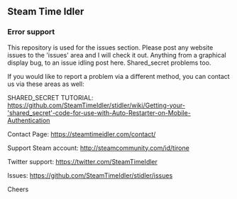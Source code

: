 ## Steam Time Idler

### Error support

This repository is used for the issues section. Please post any website issues to the 'issues' area and I will check it out. Anything from a graphical display bug, to an issue idling post here. Shared_secret problems too.

If you would like to report a problem via a different method, you can contact us via these areas as well:

SHARED_SECRET TUTORIAL: https://github.com/SteamTimeIdler/stidler/wiki/Getting-your-'shared_secret'-code-for-use-with-Auto-Restarter-on-Mobile-Authentication

Contact Page: https://steamtimeidler.com/contact/

Support Steam account: http://steamcommunity.com/id/tirone

Twitter support: https://twitter.com/SteamTimeIdler

Issues: https://github.com/SteamTimeIdler/stidler/issues

Cheers
